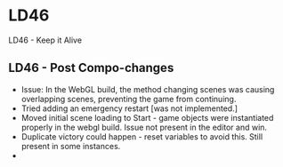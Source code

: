 # LD46
 LD46 - Keep it Alive

 ## LD46 - Post Compo-changes
 - Issue: In the WebGL build, the method changing scenes was causing overlapping scenes, preventing the game from continuing. 
 - Tried adding an emergency restart [was not implemented.]
 - Moved initial scene loading to Start - game objects were instantiated properly in the webgl build. Issue not present in the editor and win. 
 - Duplicate victory could happen - reset variables to avoid this. Still present in some instances. 
 - 
 